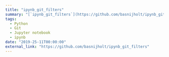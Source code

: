 ```yaml
---
title: "ipynb_git_filters"
summary: "[`ipynb_git_filters`](https://github.com/basnijholt/ipynb_git_filters): remove `ipynb`'s output on each commit to keep a clean history. Not very impressive but very useful 🤖"
tags:
  - Python
  - Git
  - Jupyter notebook
  - ipynb
date: "2019-25-11T00:00:00"
external_link: "https://github.com/basnijholt/ipynb_git_filters"
---
```

